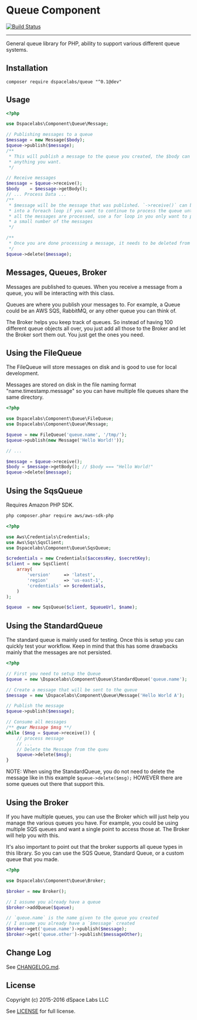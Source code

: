Queue Component
===============

[![Build Status](https://travis-ci.org/dSpaceLabs/Queue.svg?branch=master)](https://travis-ci.org/dSpaceLabs/Queue)

---

General queue library for PHP, ability to support various different queue
systems.

## Installation

```
composer require dspacelabs/queue "^0.1@dev"
```

## Usage

```php
<?php

use Dspacelabs\Component\Queue\Message;

// Publishing messages to a queue
$message = new Message($body);
$queue->publish($message);
/**
 * This will publish a message to the queue you created, the $body can be
 * anything you want.
 */

// Receive messages
$message = $queue->receive();
$body    = $message->getBody();
// ... Process Data ...
/**
 * $message will be the message that was published. `->receive()` can be put
 * into a foreach loop if you want to continue to process the queue until
 * all the messages are processed, use a for loop in you only want to process
 * a small number of the messages
 */

/**
 * Once you are done processing a message, it needs to be deleted from the queue
 */
$queue->delete($message);
```

## Messages, Queues, Broker

Messages are published to queues. When you receive a message from a queue, you
will be interacting with this class.

Queues are where you publish your messages to. For example, a Queue could be an
AWS SQS, RabbitMQ, or any other queue you can think of.

The Broker helps you keep track of queues. So instead of having 100 different
queue objects all over, you just add all those to the Broker and let the Broker
sort them out. You just get the ones you need.

## Using the FileQueue

The FileQueue will store messages on disk and is good to use for local
development.

Messages are stored on disk in the file naming format "name.timestamp.message"
so you can have multiple file queues share the same directory.


```php
<?php

use Dspacelabs\Component\Queue\FileQueue;
use Dspacelabs\Component\Queue\Message;

$queue = new FileQueue('queue.name', '/tmp/');
$queue->publish(new Message('Hello World!'));

// ...

$message = $queue->receive();
$body = $message->getBody(); // $body === "Hello World!"
$queue->delete($message);
```

## Using the SqsQueue

Requires Amazon PHP SDK.

```bash
php composer.phar require aws/aws-sdk-php
```

```php
<?php

use Aws\Credentials\Credentials;
use Aws\Sqs\SqsClient;
use Dspacelabs\Component\Queue\SqsQueue;

$credentials = new Credentials($accessKey, $secretKey);
$client = new SqsClient(
    array(
        'version'     => 'latest',
        'region'      => 'us-east-1',
        'credentials' => $credentials,
    )
);

$queue  = new SqsQueue($client, $queueUrl, $name);
```

## Using the StandardQueue

The standard queue is mainly used for testing. Once this is setup you
can quickly test your workflow. Keep in mind that this has some drawbacks
mainly that the messages are not persisted.

```php
<?php

// First you need to setup the Queue
$queue = new \Dspacelabs\Component\Queue\StandardQueue('queue.name');

// Create a message that will be sent to the queue
$message = new \Dspacelabs\Component\Queue\Message('Hello World A');

// Publish the message
$queue->publish($message);

// Consume all messages
/** @var Message $msg **/
while ($msg = $queue->receive()) {
    // process message
    // ...
    // Delete the Message from the queu
    $queue->delete($msg);
}
```

NOTE: When using the StandardQueue, you do not need to delete the message like
in this example `$queue->delete($msg);` HOWEVER there are some queues out there
that support this.

## Using the Broker

If you have multiple queues, you can use the Broker which will just help you
manage the various queues you have. For example, you could be using multiple
SQS queues and want a single point to access those at. The Broker will help you
with this.

It's also important to point out that the broker supports all queue types in
this library. So you can use the SQS Queue, Standard Queue, or a custom queue
that you made.

```php
<?php

use Dspacelabs\Component\Queue\Broker;

$broker = new Broker();

// I assume you already have a queue
$broker->addQueue($queue);

// `queue.name` is the name given to the queue you created
// I assume you already have a `$message` created
$broker->get('queue.name')->publish($message);
$broker->get('queue.other')->publish($messageOther);
```

## Change Log

See [CHANGELOG.md].

## License

Copyright (c) 2015-2016 dSpace Labs LLC

See [LICENSE] for full license.

[CHANGELOG.md]: https://github.com/dSpaceLabs/Queue/blob/master/CHANGELOG.md
[LICENSE]: https://github.com/dSpaceLabs/Queue/blob/master/LICENSE
